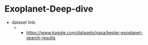 # Exoplanet-Deep-dive

* dataset link:
    * * https://www.kaggle.com/datasets/nasa/kepler-exoplanet-search-results
    